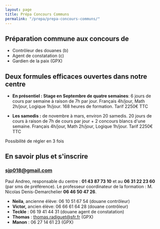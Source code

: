 ```yaml
---
layout: page
title: Prépa Concours Communs
permalink: "/prepa/prepa-concours-communs/"
---
```


## Préparation commune aux concours de

- Contrôleur des douanes (b)
- Agent de constatation (c)
- Gardien de la paix (GPX)

## Deux formules efficaces ouvertes dans notre centre

* **En présentiel : Stage en Septembre de quatre semaines**: 6 jours de cours par semaine à raison de 7h par jour. Français 4h/jour, Math 2h/jour, Logique 1h/jour.
  168 heures  de formation.
  Tarif 2250€ TTC

* **Les samedis :** de novembre à mars, environ 20 samedis. 20 jours de cours à raison de 7h de cours par jour + 2 concours blancs d'une semaine. Français 4h/jour, Math 2h/jour, Logique 1h/jour.
  Tarif 2250€ TTC

Possibilité de régler en 3 fois

## En savoir plus et s'inscrire

### [sjp018@gmail.com](sjp018@gmail.com)

Paul Andreo, responsable du centre : **01 43 87 73 10** et au **06 31 22 23 60** (par sms de préférence).
Le professeur coordinateur de la formation : M. Nicolas Denis-Demarchelier **06 46 50 47 26**.

- **Neila**, ancienne élève: 06 10 51  67 54 (douane contrôleur)
- **Victor,** ancien élève: 06 66 61 64 28 (douane contrôleur)
- **Teckle** : 06 19 41 44 31 (douane agent de constatation)
- **Thomas** : [thomas.radiguet@sfr.fr](thomas.radiguet@sfr.fr) (GPX)
- **Manon** : 06 27 14 61 23 (GPX)
